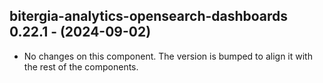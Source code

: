   ## bitergia-analytics-opensearch-dashboards 0.22.1 - (2024-09-02)
  
  * No changes on this component. The version is bumped to align it
    with the rest of the components.
